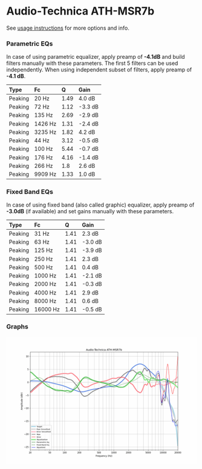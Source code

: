 # Audio-Technica ATH-MSR7b
See [usage instructions](https://github.com/jaakkopasanen/AutoEq#usage) for more options and info.

### Parametric EQs
In case of using parametric equalizer, apply preamp of **-4.1dB** and build filters manually
with these parameters. The first 5 filters can be used independently.
When using independent subset of filters, apply preamp of **-4.1 dB**.

| Type    | Fc      |    Q | Gain    |
|:--------|:--------|:-----|:--------|
| Peaking | 20 Hz   | 1.49 | 4.0 dB  |
| Peaking | 72 Hz   | 1.12 | -3.3 dB |
| Peaking | 135 Hz  | 2.69 | -2.9 dB |
| Peaking | 1426 Hz | 1.31 | -2.4 dB |
| Peaking | 3235 Hz | 1.82 | 4.2 dB  |
| Peaking | 44 Hz   | 3.12 | -0.5 dB |
| Peaking | 100 Hz  | 5.44 | -0.7 dB |
| Peaking | 176 Hz  | 4.16 | -1.4 dB |
| Peaking | 266 Hz  | 1.8  | 2.6 dB  |
| Peaking | 9909 Hz | 1.33 | 1.0 dB  |

### Fixed Band EQs
In case of using fixed band (also called graphic) equalizer, apply preamp of **-3.0dB**
(if available) and set gains manually with these parameters.

| Type    | Fc       |    Q | Gain    |
|:--------|:---------|:-----|:--------|
| Peaking | 31 Hz    | 1.41 | 2.3 dB  |
| Peaking | 63 Hz    | 1.41 | -3.0 dB |
| Peaking | 125 Hz   | 1.41 | -3.9 dB |
| Peaking | 250 Hz   | 1.41 | 2.3 dB  |
| Peaking | 500 Hz   | 1.41 | 0.4 dB  |
| Peaking | 1000 Hz  | 1.41 | -2.1 dB |
| Peaking | 2000 Hz  | 1.41 | -0.3 dB |
| Peaking | 4000 Hz  | 1.41 | 2.9 dB  |
| Peaking | 8000 Hz  | 1.41 | 0.6 dB  |
| Peaking | 16000 Hz | 1.41 | -0.5 dB |

### Graphs
![](./Audio-Technica%20ATH-MSR7b.png)
